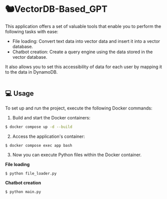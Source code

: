 # 🐿VectorDB-Based_GPT
This application offers a set of valuable tools that enable you to perform the following tasks with ease:
- File loading: Convert text data into vector data and insert it into a vector database.
- Chatbot creation: Create a query engine using the data stored in the vector database.

It also allows you to set this accessibility of data for each user by mapping it to the data in DynamoDB. <br><br>


## 💻 Usage
To set up and run the project, execute the following Docker commands:
1. Build and start the Docker containers:
```bash
$ docker compose up -d --build
```

2. Access the application's container:
```
$ docker compose exec app bash
```

3. Now you can execute Python files within the Docker container.

**File loading**
```
$ python file_loader.py
```
**Chatbot creation**
```
$ python main.py
```
